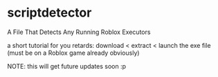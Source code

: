 # scriptdetector
A File That Detects Any Running Roblox Executors

a short tutorial for you retards:
download < extract < launch the exe file
(must be on a Roblox game already obviously)

NOTE: 
this will get future updates soon :p 
